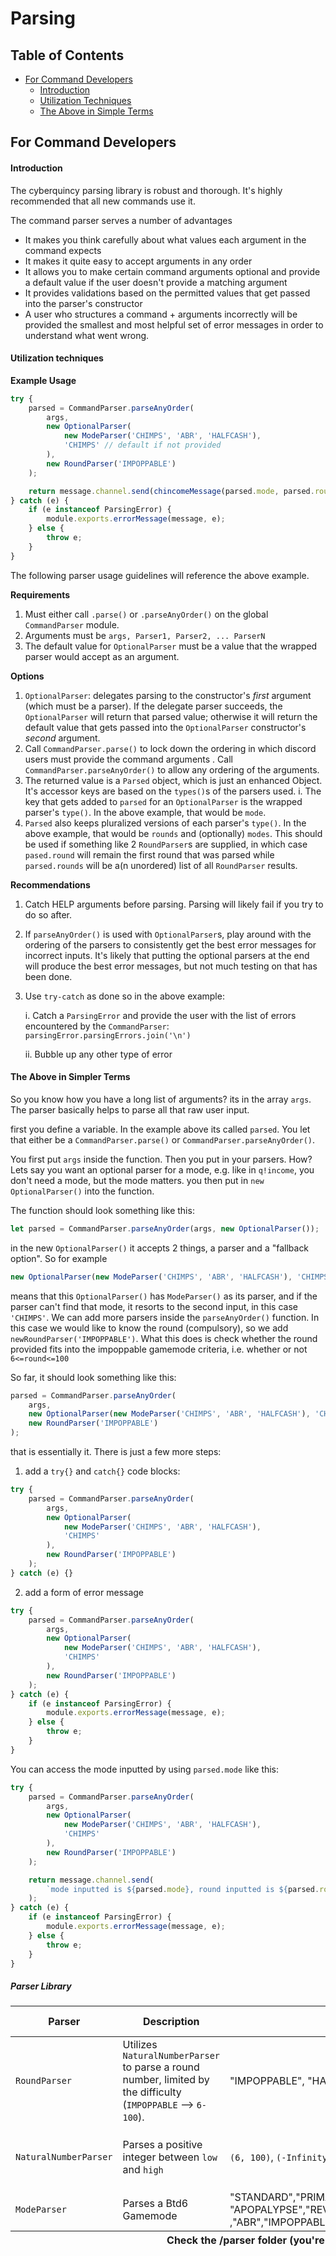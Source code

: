 # Parsing

## Table of Contents
* [For Command Developers](#command-devs)
  * [Introduction](#introduction)
  * [Utilization Techniques](#utilization)
  * [The Above in Simple Terms](#simplified)

<a name="command-devs"></a>
## For Command Developers

<a name="introduction"></a>
#### Introduction

The cyberquincy parsing library is robust and thorough. It's highly recommended that all new commands use it.

The command parser serves a number of advantages
-   It makes you think carefully about what values each argument in the command expects
-   It makes it quite easy to accept arguments in any order
-   It allows you to make certain command arguments optional and provide a default value if the user doesn't provide a matching argument
-   It provides validations based on the permitted values that get passed into the parser's constructor
-   A user who structures a command + arguments incorrectly will be provided the smallest and most helpful set of error messages in order to understand what went wrong.

<a name="utilization"></a>
#### Utilization techniques

**Example Usage**

```js
try {
    parsed = CommandParser.parseAnyOrder(
        args,
        new OptionalParser(
            new ModeParser('CHIMPS', 'ABR', 'HALFCASH'),
            'CHIMPS' // default if not provided
        ),
        new RoundParser('IMPOPPABLE')
    );

    return message.channel.send(chincomeMessage(parsed.mode, parsed.round));
} catch (e) {
    if (e instanceof ParsingError) {
        module.exports.errorMessage(message, e);
    } else {
        throw e;
    }
}
```

The following parser usage guidelines will reference the above example.

**Requirements**

1. Must either call `.parse()` or `.parseAnyOrder()` on the global `CommandParser` module.
2. Arguments must be `args, Parser1, Parser2, ... ParserN`
3. The default value for `OptionalParser` must be a value that the wrapped parser would accept as an argument.

**Options**

1. `OptionalParser`: delegates parsing to the constructor's _first_ argument (which must be a parser). If the delegate parser succeeds, the `OptionalParser` will return that parsed value; otherwise it will return the default value that gets passed into the `OptionalParser` constructor's _second_ argument.
2. Call `CommandParser.parse()` to lock down the ordering in which discord users must provide the command arguments . Call `CommandParser.parseAnyOrder()` to allow any ordering of the arguments.
3. The returned value is a `Parsed` object, which is just an enhanced Object. It's accessor keys are based on the `types()`s of the parsers used.
   i. The key that gets added to `parsed` for an `OptionalParser` is the wrapped parser's `type()`. In the above example, that would be `mode`.
4. `Parsed` also keeps pluralized versions of each parser's `type()`. In the above example, that would be `rounds` and (optionally) `modes`. This should be used if something like 2 `RoundParser`s are supplied, in which case `pased.round` will remain the first round that was parsed while `parsed.rounds` will be a(n unordered) list of all `RoundParser` results.

**Recommendations**

1. Catch HELP arguments before parsing. Parsing will likely fail if you try to do so after.
2. If `parseAnyOrder()` is used with `OptionalParser`s, play around with the ordering of the parsers to consistently get the best error messages for incorrect inputs. It's likely that putting the optional parsers at the end will produce the best error messages, but not much testing on that has been done.
3. Use `try-catch` as done so in the above example:

   i. Catch a `ParsingError` and provide the user with the list of errors encountered by the `CommandParser`: `parsingError.parsingErrors.join('\n')`
   
   ii. Bubble up any other type of error

<a name="simplified"></a>
#### The Above in Simpler Terms

So you know how you have a long list of arguments? its in the array `args`. The parser basically helps to parse all that raw user input.

first you define a variable. In the example above its called `parsed`. You let that either be a `CommandParser.parse()` or `CommandParser.parseAnyOrder()`.

You first put `args` inside the function. Then you put in your parsers. How? Lets say you want an optional parser for a mode, e.g. like in `q!income`, you don't need a mode, but the mode matters. you then put in `new OptionalParser()` into the function.

The function should look something like this:

```js
let parsed = CommandParser.parseAnyOrder(args, new OptionalParser());
```

in the new `OptionalParser()` it accepts 2 things, a parser and a "fallback option". So for example

```js
new OptionalParser(new ModeParser('CHIMPS', 'ABR', 'HALFCASH'), 'CHIMPS');
```

means that this `OptionalParser()` has `ModeParser()` as its parser, and if the parser can't find that mode, it resorts to the second input, in this case `'CHIMPS'`.
We can add more parsers inside the `parseAnyOrder()` function. In this case we would like to know the round (compulsory), so we add `newRoundParser('IMPOPPABLE')`. What this does is check whether the round provided fits into the impoppable gamemode criteria, i.e. whether or not `6<=round<=100`

So far, it should look something like this:

```js
parsed = CommandParser.parseAnyOrder(
    args,
    new OptionalParser(new ModeParser('CHIMPS', 'ABR', 'HALFCASH'), 'CHIMPS'),
    new RoundParser('IMPOPPABLE')
);
```

that is essentially it. There is just a few more steps:

1. add a `try{}` and `catch{}` code blocks:

```js
try {
    parsed = CommandParser.parseAnyOrder(
        args,
        new OptionalParser(
            new ModeParser('CHIMPS', 'ABR', 'HALFCASH'),
            'CHIMPS'
        ),
        new RoundParser('IMPOPPABLE')
    );
} catch (e) {}
```

2. add a form of error message

```js
try {
    parsed = CommandParser.parseAnyOrder(
        args,
        new OptionalParser(
            new ModeParser('CHIMPS', 'ABR', 'HALFCASH'),
            'CHIMPS'
        ),
        new RoundParser('IMPOPPABLE')
    );
} catch (e) {
    if (e instanceof ParsingError) {
        module.exports.errorMessage(message, e);
    } else {
        throw e;
    }
}
```

You can access the mode inputted by using `parsed.mode` like this:

```js
try {
    parsed = CommandParser.parseAnyOrder(
        args,
        new OptionalParser(
            new ModeParser('CHIMPS', 'ABR', 'HALFCASH'),
            'CHIMPS'
        ),
        new RoundParser('IMPOPPABLE')
    );

    return message.channel.send(
        `mode inputted is ${parsed.mode}, round inputted is ${parsed.round}`
    );
} catch (e) {
    if (e instanceof ParsingError) {
        module.exports.errorMessage(message, e);
    } else {
        throw e;
    }
}
```

##### Parser Library

<table>
    <thead>
        <tr>
            <th>Parser</th>
            <th>Description</th>
            <th>Developer Inputs</th>
            <th>User Inputs</th>
        </tr>
    </thead>
    <tbody>
        <tr>
            <td><code>RoundParser</code></td>
            <td>Utilizes <code>NaturalNumberParser</code> to parse a round number, limited by the difficulty (<code>IMPOPPABLE</code> --> <code>6-100</code>).</td>
            <td>"IMPOPPABLE", "HARD", "MEDIUM", "EASY"</td>
            <td>Formats: <code>15</code>, <code>R15</code>, <code>round15</code></td>
        </tr>
        <tr>
            <td><code>NaturalNumberParser</code></td>
            <td>Parses a positive integer between <code>low</code> and <code>high</code></td>
            <td><code>(6, 100)</code>, <code>(-Infinity, 0)</code>, ...</td>
            <td>1, 2, 3, ..., 1000, ..., <code>Infinity</code></td>
        </tr>
        <tr>
            <td><code>ModeParser</code></td>
            <td>Parses a Btd6 Gamemode</td>
            <td>"STANDARD","PRIMARYONLY","DEFLATION","MILITARYONLY",
            "APOPALYPSE","REVERSE","MAGICONLY","DOUBLEHP","HALFCASH"
            ,"ABR","IMPOPPABLE","CHIMPS"</td>
            <td><-- Same</td>
        </tr>
    </tbody>
    <tfoot>
        <tr>
            <th colspan="4">Check the /parser folder (you're in it) for a full list of parsers</th>
        </tr>
    </tfoot>
</table>